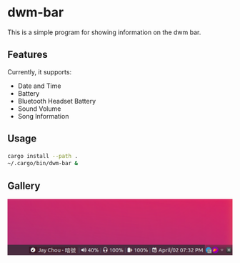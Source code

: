 # dwm-bar

This is a simple program for showing information on the dwm bar.

## Features

Currently, it supports:

* Date and Time
* Battery
* Bluetooth Headset Battery
* Sound Volume
* Song Information

## Usage

```bash
cargo install --path .
~/.cargo/bin/dwm-bar &
```

## Gallery

![image](./images/image.png)
